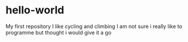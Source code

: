 # hello-world
My first repository
I like cycling and climbing 
I am not sure i really like to programme but thought i would give it a go
